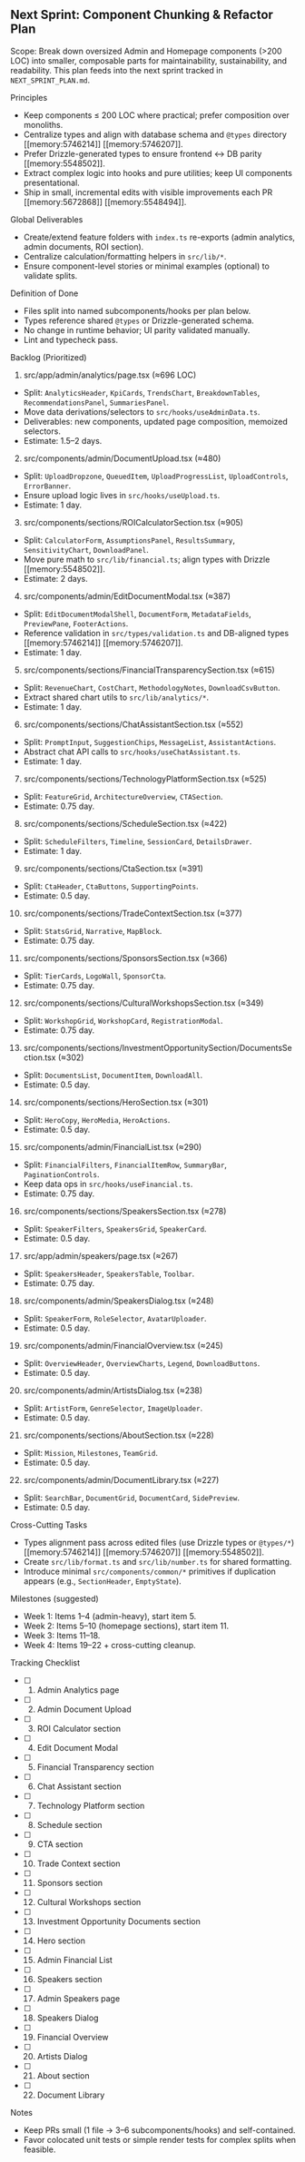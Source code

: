 ## Next Sprint: Component Chunking & Refactor Plan

Scope: Break down oversized Admin and Homepage components (>200 LOC) into smaller, composable parts for maintainability, sustainability, and readability. This plan feeds into the next sprint tracked in `NEXT_SPRINT_PLAN.md`.

Principles

- Keep components ≤ 200 LOC where practical; prefer composition over monoliths.
- Centralize types and align with database schema and `@types` directory [[memory:5746214]] [[memory:5746207]].
- Prefer Drizzle-generated types to ensure frontend ↔ DB parity [[memory:5548502]].
- Extract complex logic into hooks and pure utilities; keep UI components presentational.
- Ship in small, incremental edits with visible improvements each PR [[memory:5672868]] [[memory:5548494]].

Global Deliverables

- Create/extend feature folders with `index.ts` re-exports (admin analytics, admin documents, ROI section).
- Centralize calculation/formatting helpers in `src/lib/*`.
- Ensure component-level stories or minimal examples (optional) to validate splits.

Definition of Done

- Files split into named subcomponents/hooks per plan below.
- Types reference shared `@types` or Drizzle-generated schema.
- No change in runtime behavior; UI parity validated manually.
- Lint and typecheck pass.

Backlog (Prioritized)

1. src/app/admin/analytics/page.tsx (≈696 LOC)

- Split: `AnalyticsHeader`, `KpiCards`, `TrendsChart`, `BreakdownTables`, `RecommendationsPanel`, `SummariesPanel`.
- Move data derivations/selectors to `src/hooks/useAdminData.ts`.
- Deliverables: new components, updated page composition, memoized selectors.
- Estimate: 1.5–2 days.

2. src/components/admin/DocumentUpload.tsx (≈480)

- Split: `UploadDropzone`, `QueuedItem`, `UploadProgressList`, `UploadControls`, `ErrorBanner`.
- Ensure upload logic lives in `src/hooks/useUpload.ts`.
- Estimate: 1 day.

3. src/components/sections/ROICalculatorSection.tsx (≈905)

- Split: `CalculatorForm`, `AssumptionsPanel`, `ResultsSummary`, `SensitivityChart`, `DownloadPanel`.
- Move pure math to `src/lib/financial.ts`; align types with Drizzle [[memory:5548502]].
- Estimate: 2 days.

4. src/components/admin/EditDocumentModal.tsx (≈387)

- Split: `EditDocumentModalShell`, `DocumentForm`, `MetadataFields`, `PreviewPane`, `FooterActions`.
- Reference validation in `src/types/validation.ts` and DB-aligned types [[memory:5746214]] [[memory:5746207]].
- Estimate: 1 day.

5. src/components/sections/FinancialTransparencySection.tsx (≈615)

- Split: `RevenueChart`, `CostChart`, `MethodologyNotes`, `DownloadCsvButton`.
- Extract shared chart utils to `src/lib/analytics/*`.
- Estimate: 1 day.

6. src/components/sections/ChatAssistantSection.tsx (≈552)

- Split: `PromptInput`, `SuggestionChips`, `MessageList`, `AssistantActions`.
- Abstract chat API calls to `src/hooks/useChatAssistant.ts`.
- Estimate: 1 day.

7. src/components/sections/TechnologyPlatformSection.tsx (≈525)

- Split: `FeatureGrid`, `ArchitectureOverview`, `CTASection`.
- Estimate: 0.75 day.

8. src/components/sections/ScheduleSection.tsx (≈422)

- Split: `ScheduleFilters`, `Timeline`, `SessionCard`, `DetailsDrawer`.
- Estimate: 1 day.

9. src/components/sections/CtaSection.tsx (≈391)

- Split: `CtaHeader`, `CtaButtons`, `SupportingPoints`.
- Estimate: 0.5 day.

10. src/components/sections/TradeContextSection.tsx (≈377)

- Split: `StatsGrid`, `Narrative`, `MapBlock`.
- Estimate: 0.75 day.

11. src/components/sections/SponsorsSection.tsx (≈366)

- Split: `TierCards`, `LogoWall`, `SponsorCta`.
- Estimate: 0.75 day.

12. src/components/sections/CulturalWorkshopsSection.tsx (≈349)

- Split: `WorkshopGrid`, `WorkshopCard`, `RegistrationModal`.
- Estimate: 0.75 day.

13. src/components/sections/InvestmentOpportunitySection/DocumentsSection.tsx (≈302)

- Split: `DocumentsList`, `DocumentItem`, `DownloadAll`.
- Estimate: 0.5 day.

14. src/components/sections/HeroSection.tsx (≈301)

- Split: `HeroCopy`, `HeroMedia`, `HeroActions`.
- Estimate: 0.5 day.

15. src/components/admin/FinancialList.tsx (≈290)

- Split: `FinancialFilters`, `FinancialItemRow`, `SummaryBar`, `PaginationControls`.
- Keep data ops in `src/hooks/useFinancial.ts`.
- Estimate: 0.75 day.

16. src/components/sections/SpeakersSection.tsx (≈278)

- Split: `SpeakerFilters`, `SpeakersGrid`, `SpeakerCard`.
- Estimate: 0.5 day.

17. src/app/admin/speakers/page.tsx (≈267)

- Split: `SpeakersHeader`, `SpeakersTable`, `Toolbar`.
- Estimate: 0.75 day.

18. src/components/admin/SpeakersDialog.tsx (≈248)

- Split: `SpeakerForm`, `RoleSelector`, `AvatarUploader`.
- Estimate: 0.5 day.

19. src/components/admin/FinancialOverview.tsx (≈245)

- Split: `OverviewHeader`, `OverviewCharts`, `Legend`, `DownloadButtons`.
- Estimate: 0.5 day.

20. src/components/admin/ArtistsDialog.tsx (≈238)

- Split: `ArtistForm`, `GenreSelector`, `ImageUploader`.
- Estimate: 0.5 day.

21. src/components/sections/AboutSection.tsx (≈228)

- Split: `Mission`, `Milestones`, `TeamGrid`.
- Estimate: 0.5 day.

22. src/components/admin/DocumentLibrary.tsx (≈227)

- Split: `SearchBar`, `DocumentGrid`, `DocumentCard`, `SidePreview`.
- Estimate: 0.5 day.

Cross-Cutting Tasks

- Types alignment pass across edited files (use Drizzle types or `@types/*`) [[memory:5746214]] [[memory:5746207]] [[memory:5548502]].
- Create `src/lib/format.ts` and `src/lib/number.ts` for shared formatting.
- Introduce minimal `src/components/common/*` primitives if duplication appears (e.g., `SectionHeader`, `EmptyState`).

Milestones (suggested)

- Week 1: Items 1–4 (admin-heavy), start item 5.
- Week 2: Items 5–10 (homepage sections), start item 11.
- Week 3: Items 11–18.
- Week 4: Items 19–22 + cross-cutting cleanup.

Tracking Checklist

- [ ] 1. Admin Analytics page
- [ ] 2. Admin Document Upload
- [ ] 3. ROI Calculator section
- [ ] 4. Edit Document Modal
- [ ] 5. Financial Transparency section
- [ ] 6. Chat Assistant section
- [ ] 7. Technology Platform section
- [ ] 8. Schedule section
- [ ] 9. CTA section
- [ ] 10. Trade Context section
- [ ] 11. Sponsors section
- [ ] 12. Cultural Workshops section
- [ ] 13. Investment Opportunity Documents section
- [ ] 14. Hero section
- [ ] 15. Admin Financial List
- [ ] 16. Speakers section
- [ ] 17. Admin Speakers page
- [ ] 18. Speakers Dialog
- [ ] 19. Financial Overview
- [ ] 20. Artists Dialog
- [ ] 21. About section
- [ ] 22. Document Library

Notes

- Keep PRs small (1 file → 3–6 subcomponents/hooks) and self-contained.
- Favor colocated unit tests or simple render tests for complex splits when feasible.
